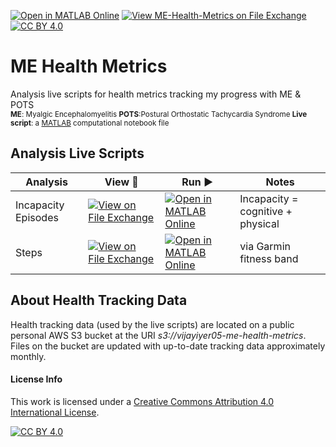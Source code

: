 [![Open in MATLAB Online](https://www.mathworks.com/images/responsive/global/open-in-matlab-online.svg)](https://matlab.mathworks.com/open/github/v1?repo=vijayiyer05/ME-Health-Metrics&file=gettingStarted.mlx) [![View ME-Health-Metrics on File Exchange](https://www.mathworks.com/matlabcentral/images/matlab-file-exchange.svg)](https://www.mathworks.com/matlabcentral/fileexchange/134801-me-health-metrics) [![CC BY 4.0][cc-by-shield]][cc-by] 

# ME Health Metrics
Analysis live scripts for health metrics tracking my progress with ME &amp; POTS  
<sub>**ME**: Myalgic Encephalomyelitis **POTS**:Postural Orthostatic Tachycardia Syndrome **Live script**: a [MATLAB](https://www.mathworks.com/products/matlab.html) computational notebook file</sub>

## Analysis Live Scripts
|**Analysis**|**View** 👀|**Run** ▶️|**Notes**|  
| --- | --- | --- | --- |
| Incapacity Episodes|[![View on File Exchange](https://www.mathworks.com/matlabcentral/images/matlab-file-exchange.svg)](https://viewer.mathworks.com/?viewer=live_code&url=https%3A%2F%2Fwww.mathworks.com%2Fmatlabcentral%2Fmlc-downloads%2Fdownloads%2Fbea90c71-f4bd-47f5-b9cc-0a1d11a2c08d%2F1717304862%2Ffiles%2FIncapacityEpisodes_since2022.mlx&embed=web) | [![Open in MATLAB Online](https://www.mathworks.com/images/responsive/global/open-in-matlab-online.svg)](https://matlab.mathworks.com/open/github/v1?repo=vijayiyer05/ME-Health-Metrics&file=IncapacityEpisodes_since2022.mlx)| Incapacity = cognitive + physical|
| Steps |[![View on File Exchange](https://www.mathworks.com/matlabcentral/images/matlab-file-exchange.svg)](https://viewer.mathworks.com/?viewer=live_code&url=https%3A%2F%2Fwww.mathworks.com%2Fmatlabcentral%2Fmlc-downloads%2Fdownloads%2Fbea90c71-f4bd-47f5-b9cc-0a1d11a2c08d%2F1717304862%2Ffiles%2FSteps.mlx&embed=web)| [![Open in MATLAB Online](https://www.mathworks.com/images/responsive/global/open-in-matlab-online.svg)](https://matlab.mathworks.com/open/github/v1?repo=vijayiyer05/ME-Health-Metrics&file=Steps.mlx)| via Garmin fitness band|

## About Health Tracking Data
Health tracking data (used by the live scripts) are located on a public personal AWS S3 bucket at the URI _s3://vijayiyer05-me-health-metrics_. Files on the bucket are updated with up-to-date tracking data approximately monthly. 

#### License Info
This work is licensed under a
[Creative Commons Attribution 4.0 International License][cc-by].

[![CC BY 4.0][cc-by-image]][cc-by]

[cc-by]: http://creativecommons.org/licenses/by/4.0/
[cc-by-image]: https://i.creativecommons.org/l/by/4.0/88x31.png
[cc-by-shield]: https://img.shields.io/badge/License-CC%20BY%204.0-lightgrey.svg
